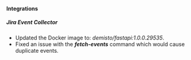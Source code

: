 
#### Integrations
##### Jira Event Collector
- Updated the Docker image to: *demisto/fastapi:1.0.0.29535*.
- Fixed an issue with the ***fetch-events*** command which would cause duplicate events.
